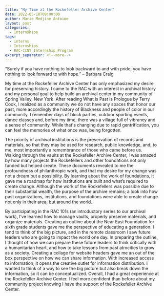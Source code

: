 ```yaml
---
title: "My Time at the Rockefeller Archive Center"
date: 2022-05-10T09:00:00
author: Marie Medjine Antoine
layout: post
categories:
  - Internships
tags:
  - interns
  - Internships
  - RAC-CCNY Internship Program
excerpt_separator: <!--more-->
---
```

“Surely if you have nothing to look backward to and with pride, you have nothing to look forward to with hope.” – Barbara Craig

My time at the Rockefeller Archive Center has only emphasized my desire for preserving history. I came to the RAC with an interest in archival history and my personal goal to help build an archival center in my community of Spring Valley, New York. After reading What is Past is Prologue by Terry Cook, I realized as a community we do not have any spaces that honor our past, more accordingly the history of Blackness and people of color in our community. I remember days of block parties, outdoor sporting events, dance classes and, before my time, there was a village full of vibrancy and a sense of community. While that's changing due to rapid gentrification, you can feel the memories of what once was, being forgotten.

<!--more-->

The priority of archival institutions is the preservation of records and materials, so that they may be used for research, public knowledge, and, to me, most importantly a remembrance of those who came before us. Walking through the vaults at the Rockefeller Archive Center, I was amazed by how many projects the Rockefellers and other foundations not only funded but helped create. These documents revealed to me the profoundness of philanthropic work, and that my desire for my change was not a dream but a possibility. By learning about the work of foundations, it gave me a roadmap for how institutions are built and what’s required to create change. Although the work of the Rockefellers was possible due to their substantial wealth, the purpose of the archive remains; a look into how past organizations, institutions, and foundations were able to create change not only in their area, but around the world.

By participating in the RAC 101s (an introductory series to our archival work), I’ve learned how to manage vaults, properly preserve materials, and organize materials. Creating an outline about the Near East Foundation for sixth grade students gave me the perspective of educating a generation. I tend to think of the big picture, and in the remote classroom I saw future leaders who are going to impact the world one day. In preparing the outline, I thought of how we can prepare these future leaders to think critically with a humanitarian heart, and how to take lessons from past atrocities to grow as a society. Creating a collage for website headers gave me an out of the box perspective on how we can share information. With increased access to information, it opens the creative outlet for information distribution. I wanted to think of a way to see the big picture but also break down the information, so it can be conceptualized.
Overall, I had a great experience at the Rockefeller Archive Center. I feel more confident than before about my community project knowing I have the support of the Rockefeller Archive Center.
